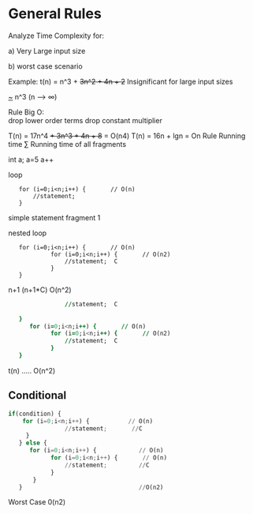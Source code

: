 # General Rules


Analyze Time Complexity for:

 a) Very Large input size
 
 b) worst case scenario


 Example: 
 t(n) = n^3 + ~~3n^2 + 4n + 2~~
              Insignificant for large input sizes

<u>~</u> n^3  (n --> ∞)



Rule Big O:  
            drop lower order terms
            drop constant multiplier

T(n) = 17n^4 ~~+ 3n^3 + 4n + 8~~  = O(n4)
T(n) = 16n + lgn = On
Rule Running time
   ∑ Running time of all fragments
   
   int a;
   a=5 
   a++

loop
```
   for (i=0;i<n;i++) {       // O(n)
       //statement;
   }
```
simple statement fragment 1


nested loop 
```
   for (i=0;i<n;i++) {       // O(n)
            for (i=0;i<n;i++) {       // O(n2)
                //statement;  C
            }
   }
```
 n+1 (n+1*C)  O(n^2)


```   for (i=0;i<n;i++) {       // O(n)
                //statement;  C
            
   }
      for (i=0;i<n;i++) {       // O(n)
            for (i=0;i<n;i++) {       // O(n2)
                //statement;  C
            }
   }
```

t(n) ..... O(n^2)


## Conditional 
```py
if(condition) {
    for (i=0;i<n;i++) {           // O(n)
                //statement;       //C        
     } 
   } else {
      for (i=0;i<n;i++) {            // O(n)  
            for (i=0;i<n;i++) {       // O(n)
                //statement;         //C
            }
       }
   }                                 //O(n2)
```
Worst Case 0(n2)